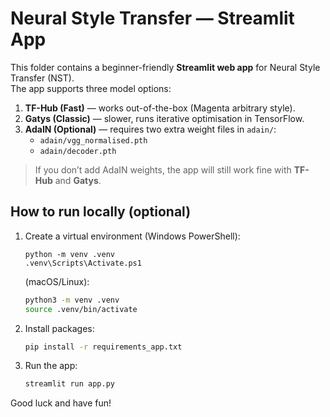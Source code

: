 # Neural Style Transfer — Streamlit App 

This folder contains a beginner-friendly **Streamlit web app** for Neural Style Transfer (NST).  
The app supports three model options:

1. **TF-Hub (Fast)** — works out-of-the-box (Magenta arbitrary style).
2. **Gatys (Classic)** — slower, runs iterative optimisation in TensorFlow.
3. **AdaIN (Optional)** — requires two extra weight files in `adain/`:
   - `adain/vgg_normalised.pth`
   - `adain/decoder.pth`

> If you don’t add AdaIN weights, the app will still work fine with **TF-Hub** and **Gatys**.

## How to run locally (optional)

1. Create a virtual environment (Windows PowerShell):
   ```pwsh
   python -m venv .venv
   .venv\Scripts\Activate.ps1
   ```
   (macOS/Linux):
   ```bash
   python3 -m venv .venv
   source .venv/bin/activate
   ```

2. Install packages:
   ```bash
   pip install -r requirements_app.txt
   ```

3. Run the app:
   ```bash
   streamlit run app.py
   ```

Good luck and have fun!

